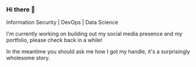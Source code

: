 ### Hi there 👋

Information Security | DevOps | Data Science

I'm currently working on building out my social media presence and my portfolio, please check back in a while!

In the meantime you should ask me how I got my handle, it's a surprisingly wholesome story.

<!--
**CMDerCatnip/CMDerCatnip** is a ✨ _special_ ✨ repository because its `README.md` (this file) appears on your GitHub profile.

Here are some ideas to get you started:

- 🔭 I’m currently working on ...
- 🌱 I’m currently learning ...
- 👯 I’m looking to collaborate on ...
- 🤔 I’m looking for help with ...
- 💬 Ask me about ...
- 📫 How to reach me: ...
- 😄 Pronouns: ...
- ⚡ Fun fact: ...
-->
